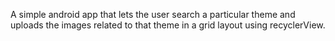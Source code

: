 A simple android app that lets the user search a particular theme and uploads the images related to that theme in a grid layout using recyclerView.
